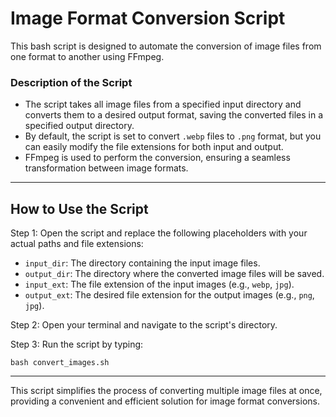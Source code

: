 # Image Format Conversion Script

This bash script is designed to automate the conversion of image files from one format to another using FFmpeg.

### Description of the Script

- The script takes all image files from a specified input directory and converts them to a desired output format, saving the converted files in a specified output directory.
- By default, the script is set to convert `.webp` files to `.png` format, but you can easily modify the file extensions for both input and output.
- FFmpeg is used to perform the conversion, ensuring a seamless transformation between image formats.

---

## How to Use the Script

Step 1: Open the script and replace the following placeholders with your actual paths and file extensions:
- `input_dir`: The directory containing the input image files.
- `output_dir`: The directory where the converted image files will be saved.
- `input_ext`: The file extension of the input images (e.g., `webp`, `jpg`).
- `output_ext`: The desired file extension for the output images (e.g., `png`, `jpg`).

Step 2: Open your terminal and navigate to the script's directory.

Step 3: Run the script by typing:

```
bash convert_images.sh
```

---

This script simplifies the process of converting multiple image files at once, providing a convenient and efficient solution for image format conversions.
